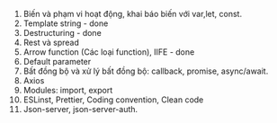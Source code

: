 1. Biến và phạm vi hoạt động, khai báo biến với var,let, const.
2. Template string - done
3. Destructuring - done
4. Rest và spread
5. Arrow function (Các loại function), IIFE - done
6. Default parameter
7. Bất đồng bộ và xử lý bất đồng bộ: callback, promise, async/await.
8. Axios
9. Modules: import, export
10. ESLinst, Prettier, Coding convention, Clean code
11. Json-server, json-server-auth.
